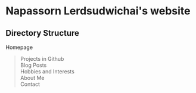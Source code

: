 # Napassorn Lerdsudwichai's website

## Directory Structure
Homepage      
> Projects in Github       
> Blog Posts   
> Hobbies and Interests  
> About Me  
> Contact     
